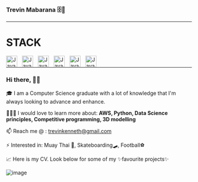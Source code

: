 ### Trevin Mabarana 🗄📌

---

# STACK
<img align="left" alt="Java" width="30px" style="padding-right:10px;" src="https://cdn.jsdelivr.net/gh/devicons/devicon/icons/java/java-original.svg" />
<img align="left" alt="Java" width="30px" style="padding-right:10px;" src="https://cdn.jsdelivr.net/gh/devicons/devicon/icons/javascript/javascript-original.svg" />
<img align="left" alt="Java" width="30px" style="padding-right:10px;" src="https://cdn.jsdelivr.net/gh/devicons/devicon/icons/python/python-original.svg" />
<img align="left" alt="Java" width="30px" style="padding-right:10px;" src="https://cdn.jsdelivr.net/gh/devicons/devicon/icons/pandas/pandas-original.svg" />
<img align="left" alt="Java" width="30px" style="padding-right:10px;" src="https://cdn.jsdelivr.net/gh/devicons/devicon/icons/html5/html5-original.svg" />
<img align="left" alt="Java" width="30px" style="padding-right:10px;" src="https://cdn.jsdelivr.net/gh/devicons/devicon/icons/css3/css3-original.svg" />
<br />         

---                            
          
### Hi there, 👋🏾
🎓 I am a Computer Science graduate with a lot of knowledge that I'm always looking to advance and enhance.

👨🏾‍🏫 I would love to learn more about: **AWS, Python, Data Science principles, Competitive programming, 3D modelling**

📫 Reach me @ : trevinkenneth@gmail.com

⚡ Interested in: Muay Thai 🥊, Skateboarding🛹, Football⚽

📈 Here is my CV. Look below for some of my ✨favourite projects✨


![image](https://user-images.githubusercontent.com/64080171/174501940-e99c9c89-004f-4e37-80c4-e2bc84b0ca15.png)


<!--
**TrevinKM/TrevinKM** is a ✨ _special_ ✨ repository because its `README.md` (this file) appears on your GitHub profile.

Here are some ideas to get you started:

- 🔭 I’m currently working on ...
- 🌱 I’m currently learning ...
- 👯 I’m looking to collaborate on ...
- 🤔 I’m looking for help with ...
- 💬 Ask me about ...
- 📫 How to reach me: ...
- 😄 Pronouns: ...
- ⚡ Fun fact: ...
-->
